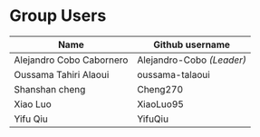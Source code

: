    # Group Users

| Name                     | Github username           |
|--------------------------|---------------------------|
| Alejandro Cobo Cabornero | Alejandro-Cobo _(Leader)_ |
| Oussama Tahiri Alaoui    | oussama-talaoui           |
| Shanshan cheng           | Cheng270                  |
| Xiao Luo                 | XiaoLuo95                 |
| Yifu Qiu                 | YifuQiu                   |